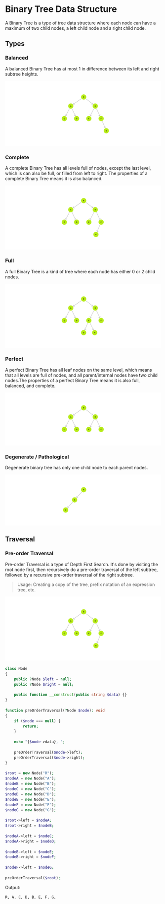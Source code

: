 # Binary Tree Data Structure
A Binary Tree is a type of tree data structure where each node can have a maximum of two child nodes, a left child node and a right child node.

## Types
### Balanced
A balanced Binary Tree has at most 1 in difference between its left and right subtree heights.

![Balanced binary tree](./img/binary-tree-balanced.png)

### Complete
A complete Binary Tree has all levels full of nodes, except the last level, which is can also be full, or filled from left to right. The properties of a complete Binary Tree means it is also balanced.

![Complete binary tree](./img/binary-tree-complete.png)

### Full
A full Binary Tree is a kind of tree where each node has either 0 or 2 child nodes.

![Full binary tree](./img/binary-tree-full.png)

### Perfect
A perfect Binary Tree has all leaf nodes on the same level, which means that all levels are full of nodes, and all parent/internal nodes have two child nodes.The properties of a perfect Binary Tree means it is also full, balanced, and complete.

![Perfect binary tree](./img/binary-tree-perfect.png)

### Degenerate / Pathological
Degenerate binary tree has only one child node to each parent nodes.

![Degenerate binary tree](./img/binary-tree-degenerate.png)

## Traversal
### Pre-order Traversal
Pre-order Traversal is a type of Depth First Search. It's done by visiting the root node first, then recursively do a pre-order traversal of the left subtree, followed by a recursive pre-order traversal of the right subtree.

> Usage: Creating a copy of the tree, prefix notation of an expression tree, etc.

![Binary tree pre-order traversal](./img/binary-tree-complete.png)

```php
class Node
{
    public ?Node $left = null;
    public ?Node $right = null;

    public function __construct(public string $data) {}
}

function preOrderTraversal(?Node $node): void
{
    if ($node === null) {
        return;
    }

    echo "{$node->data}, ";

    preOrderTraversal($node->left);
    preOrderTraversal($node->right);
}

$root = new Node("R");
$nodeA = new Node("A");
$nodeB = new Node("B");
$nodeC = new Node("C");
$nodeD = new Node("D");
$nodeE = new Node("E");
$nodeF = new Node("F");
$nodeG = new Node("G");

$root->left = $nodeA;
$root->right = $nodeB;

$nodeA->left = $nodeC;
$nodeA->right = $nodeD;

$nodeB->left = $nodeE;
$nodeB->right = $nodeF;

$nodeF->left = $nodeG;

preOrderTraversal($root);
```

Output:
```txt
R, A, C, D, B, E, F, G,
```
